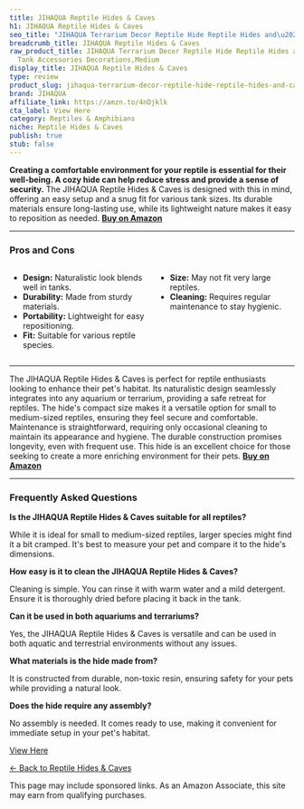 ```yaml
---
title: JIHAQUA Reptile Hides & Caves
h1: JIHAQUA Reptile Hides & Caves
seo_title: "JIHAQUA Terrarium Decor Reptile Hide Reptile Hides and\u2026"
breadcrumb_title: JIHAQUA Reptile Hides & Caves
raw_product_title: JIHAQUA Terrarium Decor Reptile Hide Reptile Hides and Caves Aquarium
  Tank Accessories Decorations,Medium
display_title: JIHAQUA Reptile Hides & Caves
type: review
product_slug: jihaqua-terrarium-decor-reptile-hide-reptile-hides-and-caves-aquarium-t-c6f086b0
brand: JIHAQUA
affiliate_link: https://amzn.to/4nDjklk
cta_label: View Here
category: Reptiles & Amphibians
niche: Reptile Hides & Caves
publish: true
stub: false
---
```


<div id="intro" class="full-width">
  <p><strong>Creating a comfortable environment for your reptile is essential for their well-being. A cozy hide can help reduce stress and provide a sense of security.</strong> The JIHAQUA Reptile Hides & Caves is designed with this in mind, offering an easy setup and a snug fit for various tank sizes. Its durable materials ensure long-lasting use, while its lightweight nature makes it easy to reposition as needed. <a href="https://amzn.to/4nDjklk" rel="nofollow sponsored noopener" target="_blank"><strong>Buy on Amazon</strong></a></p>
</div>

<hr />
<h3 id="pros-cons">Pros and Cons</h3>
<div class="pc-grid" style="display:grid;grid-template-columns:1fr 1fr;gap:16px;">
  <ul>
    <li><strong>Design:</strong> Naturalistic look blends well in tanks.</li>
    <li><strong>Durability:</strong> Made from sturdy materials.</li>
    <li><strong>Portability:</strong> Lightweight for easy repositioning.</li>
    <li><strong>Fit:</strong> Suitable for various reptile species.</li>
  </ul>
  <ul>
    <li><strong>Size:</strong> May not fit very large reptiles.</li>
    <li><strong>Cleaning:</strong> Requires regular maintenance to stay hygienic.</li>
  </ul>
</div>
<hr />

<div class="full-width">
  <p>The JIHAQUA Reptile Hides & Caves is perfect for reptile enthusiasts looking to enhance their pet's habitat. Its naturalistic design seamlessly integrates into any aquarium or terrarium, providing a safe retreat for reptiles. The hide's compact size makes it a versatile option for small to medium-sized reptiles, ensuring they feel secure and comfortable. Maintenance is straightforward, requiring only occasional cleaning to maintain its appearance and hygiene. The durable construction promises longevity, even with frequent use. This hide is an excellent choice for those seeking to create a more enriching environment for their pets. <a href="https://amzn.to/4nDjklk" rel="nofollow sponsored noopener" target="_blank"><strong>Buy on Amazon</strong></a></p>
</div>

<hr />
<h3 id="faqs">Frequently Asked Questions</h3>

<p><strong>Is the JIHAQUA Reptile Hides & Caves suitable for all reptiles?</strong></p>
<p>While it is ideal for small to medium-sized reptiles, larger species might find it a bit cramped. It's best to measure your pet and compare it to the hide's dimensions.</p>

<p><strong>How easy is it to clean the JIHAQUA Reptile Hides & Caves?</strong></p>
<p>Cleaning is simple. You can rinse it with warm water and a mild detergent. Ensure it is thoroughly dried before placing it back in the tank.</p>

<p><strong>Can it be used in both aquariums and terrariums?</strong></p>
<p>Yes, the JIHAQUA Reptile Hides & Caves is versatile and can be used in both aquatic and terrestrial environments without any issues.</p>

<p><strong>What materials is the hide made from?</strong></p>
<p>It is constructed from durable, non-toxic resin, ensuring safety for your pets while providing a natural look.</p>

<p><strong>Does the hide require any assembly?</strong></p>
<p>No assembly is needed. It comes ready to use, making it convenient for immediate setup in your pet's habitat.</p>
<p><a class="btn" href="https://amzn.to/4nDjklk" target="_blank" rel="nofollow sponsored noopener">View Here</a></p>
<p><a href="/roundups/reptiles-amphibians/reptile-hides-caves/">← Back to Reptile Hides & Caves</a></p>
<aside class="disclosure">This page may include sponsored links. As an Amazon Associate, this site may earn from qualifying purchases.</aside>
